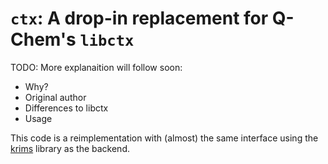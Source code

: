 # ``ctx``: A drop-in replacement for Q-Chem's ``libctx``

TODO: More explanaition will follow soon:
- Why?
- Original author
- Differences to libctx
- Usage

This code is a reimplementation with (almost) the same interface using the
[krims](https://github.com/linalgwrap/krims.git) library as the backend.
